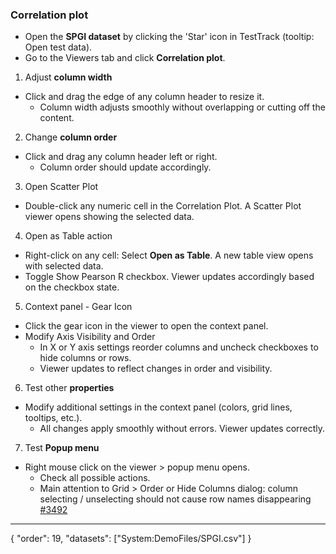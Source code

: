 ### Correlation plot

- Open the **SPGI dataset** by clicking the 'Star' icon in TestTrack (tooltip: Open test data).
- Go to the Viewers tab and click **Correlation plot**.
1. Adjust **column width**
- Click and drag the edge of any column header to resize it.
  - Column width adjusts smoothly without overlapping or cutting off the content.
2. Change **column order**
- Click and drag any column header left or right.
  - Column order should update accordingly.
3. Open Scatter Plot
- Double-click any numeric cell in the Correlation Plot. A Scatter Plot viewer opens showing the selected data.
4. Open as Table action
- Right-click on any cell: Select **Open as Table**. A new table view opens with selected data.
- Toggle Show Pearson R checkbox. Viewer updates accordingly based on the checkbox state.
5. Context panel - Gear Icon
- Click the gear icon in the viewer to open the context panel.
- Modify Axis Visibility and Order
  - In X or Y axis settings reorder columns and uncheck checkboxes to hide columns or rows.
  - Viewer updates to reflect changes in order and visibility.
6. Test other **properties**
- Modify additional settings in the context panel (colors, grid lines, tooltips, etc.).
  - All changes apply smoothly without errors. Viewer updates correctly.
7. Test **Popup menu**
- Right mouse click on the viewer > popup menu opens.
  - Check all possible actions.
  - Main attention to Grid > Order or Hide Columns dialog: column selecting / unselecting should not cause row names disappearing [#3492](https://github.com/datagrok-ai/public/issues/3492)

---
{
  "order": 19,
  "datasets": ["System:DemoFiles/SPGI.csv"]
}
